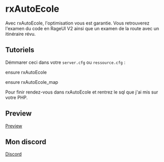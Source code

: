 # rxAutoEcole
Avec rxAutoEcole, l'optimisation vous est garantie. Vous retrouverez l'examen du code en RageUI V2 ainsi que un examen de la route avec un itinéraire révu.

## Tutoriels 

Démmarer ceci dans votre `server.cfg` ou `ressource.cfg` :

ensure rxAutoEcole

ensure rxAutoEcole_map

Pour finir rendez-vous dans rxAutoEcole et rentrez le sql que j'ai mis sur votre PHP.

## Preview

[Preview](https://youtu.be/DP9snIjfJVw)

## Mon discord

[Discord](https://discord.gg/JnZjSZj)

